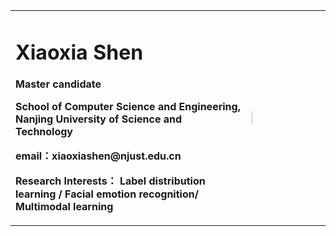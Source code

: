 
<table border="0">
  <tr>
    <td width="75%">
      <h1>Xiaoxia Shen</h1>
      <p><b>Master candidate</b></p>
      <p><b>School of Computer Science and Engineering, Nanjing University of Science and Technology</b></p>
      <p><b>email：xiaoxiashen@njust.edu.cn</b></p>
      <p><b>Research Interests： Label distribution learning /  Facial emotion recognition/ Multimodal learning</b></p>
    </td>
    <td width="25%">
      <img src="/sxx.PNG" width="2%">     
    </td>
  </tr>
</table>


